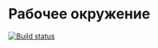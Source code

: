 # Рабочее окружение

[![Build status](https://ci.appveyor.com/api/projects/status/u55580wsame05h9h?svg=true)](https://ci.appveyor.com/project/kira-khutornaya/ahj-1-yarn)
